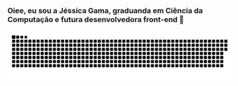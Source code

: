 ### Oiee, eu sou a Jéssica Gama, graduanda em Ciência da Computação e futura desenvolvedora front-end :tada:

<!--
**jeszgama/jeszgama** is a ✨ _special_ ✨ repository because its `README.md` (this file) appears on your GitHub profile.

Here are some ideas to get you started:

- 🔭 I’m currently working on ...
- 🌱 I’m currently learning ...
- 👯 I’m looking to collaborate on ...
- 🤔 I’m looking for help with ...
- 💬 Ask me about ...
- 📫 How to reach me: ...
- 😄 Pronouns: ...
- ⚡ Fun fact: ...
-->
<!------ Cobra ------>
![Snake animation](https://github.com/jeszgama/jeszgama/blob/output/github-contribution-grid-snake.svg)
